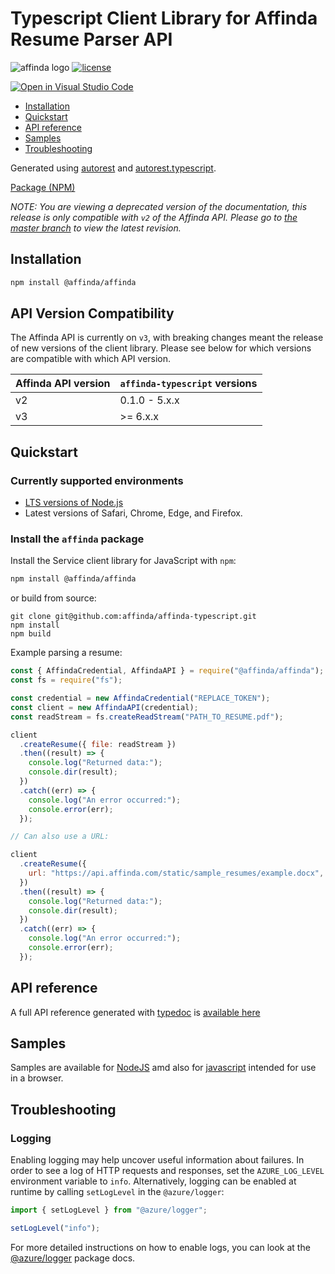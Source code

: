 # Typescript Client Library for Affinda Resume Parser API

![affinda logo](https://api.affinda.com/static/documentation/affinda_logo_light.png)
[![license](https://img.shields.io/github/license/affinda/affinda-typescript)](https://choosealicense.com/licenses/mit/)

[![Open in Visual Studio Code](https://open.vscode.dev/badges/open-in-vscode.svg)](https://open.vscode.dev/affinda/affinda-typescript)

- [Installation](#installation)
- [Quickstart](#quickstart)
- [API reference](#api-reference)
- [Samples](#samples)
- [Troubleshooting](#troubleshooting)

Generated using [autorest](https://github.com/Azure/autorest)
and [autorest.typescript](https://github.com/Azure/autorest.typescript).

[Package (NPM)](https://www.npmjs.com/package/@affinda/affinda)

_NOTE: You are viewing a deprecated version of the documentation, this release is only compatible with `v2` of the
Affinda API. Please go to [the master branch](https://github.com/affinda/affinda-typescript/tree/master) to view the
latest revision._

## Installation

```bash
npm install @affinda/affinda
```

## API Version Compatibility

The Affinda API is currently on `v3`, with breaking changes meant the release of new versions of the client library.
Please see below for which versions are compatible with which API version.

| Affinda API version | `affinda-typescript` versions |
| ------------------- | ----------------------------- |
| v2                  | 0.1.0 - 5.x.x                 |
| v3                  | \>= 6.x.x                     |

## Quickstart

### Currently supported environments

- [LTS versions of Node.js](https://nodejs.org/about/releases/)
- Latest versions of Safari, Chrome, Edge, and Firefox.

### Install the `affinda` package

Install the Service client library for JavaScript with `npm`:

```bash
npm install @affinda/affinda
```

or build from source:

```shell
git clone git@github.com:affinda/affinda-typescript.git
npm install
npm build
```

Example parsing a resume:

```javascript
const { AffindaCredential, AffindaAPI } = require("@affinda/affinda");
const fs = require("fs");

const credential = new AffindaCredential("REPLACE_TOKEN");
const client = new AffindaAPI(credential);
const readStream = fs.createReadStream("PATH_TO_RESUME.pdf");

client
  .createResume({ file: readStream })
  .then((result) => {
    console.log("Returned data:");
    console.dir(result);
  })
  .catch((err) => {
    console.log("An error occurred:");
    console.error(err);
  });

// Can also use a URL:

client
  .createResume({
    url: "https://api.affinda.com/static/sample_resumes/example.docx",
  })
  .then((result) => {
    console.log("Returned data:");
    console.dir(result);
  })
  .catch((err) => {
    console.log("An error occurred:");
    console.error(err);
  });
```

## API reference

A full API reference generated with [typedoc](https://github.com/TypeStrong/typedoc)
is [available here](./docs/modules.md)

## Samples

Samples are available for [NodeJS](./docs/samples_nodejs.md) amd also for [javascript](./docs/samples_javascript.md)
intended for use in a browser.

## Troubleshooting

### Logging

Enabling logging may help uncover useful information about failures. In order to see a log of HTTP requests and
responses, set the `AZURE_LOG_LEVEL` environment variable to `info`. Alternatively, logging can be enabled at runtime by
calling `setLogLevel` in the `@azure/logger`:

```javascript
import { setLogLevel } from "@azure/logger";

setLogLevel("info");
```

For more detailed instructions on how to enable logs, you can look at
the [@azure/logger](https://github.com/Azure/azure-sdk-for-js/tree/master/sdk/core/logger) package docs.
